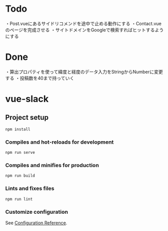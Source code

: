 # Todo
・Post.vueにあるサイドリコメンドを途中で止める動作にする
・Contact.vueのページを完成させる
・サイトドメインをGoogleで検索すればヒットするようにする

# Done
・算出プロパティを使って緯度と経度のデータ入力をStringからNumberに変更する
・投稿数を40まで持っていく

# vue-slack

## Project setup
```
npm install
```

### Compiles and hot-reloads for development
```
npm run serve
```

### Compiles and minifies for production
```
npm run build
```

### Lints and fixes files
```
npm run lint
```

### Customize configuration
See [Configuration Reference](https://cli.vuejs.org/config/).
